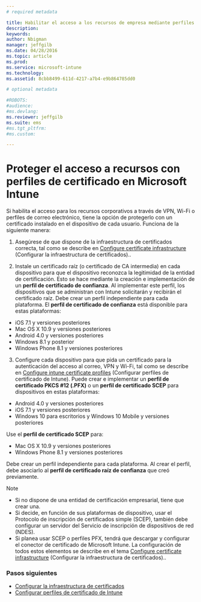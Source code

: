 ```yaml
---
# required metadata

title: Habilitar el acceso a los recursos de empresa mediante perfiles de certificados con Microsoft Intune | Microsoft Intune
description:
keywords:
author: Nbigman
manager: jeffgilb
ms.date: 04/28/2016
ms.topic: article
ms.prod:
ms.service: microsoft-intune
ms.technology:
ms.assetid: 8cbb8499-611d-4217-a7b4-e9b864785dd0

# optional metadata

#ROBOTS:
#audience:
#ms.devlang:
ms.reviewer: jeffgilb
ms.suite: ems
#ms.tgt_pltfrm:
#ms.custom:

---
```


# Proteger el acceso a recursos con perfiles de certificado en Microsoft Intune
Si habilita el acceso para los recursos corporativos a través de VPN, Wi-Fi o perfiles de correo electrónico, tiene la opción de protegerlo con un certificado instalado en el dispositivo de cada usuario. Funciona de la siguiente manera:

1. Asegúrese de que dispone de la infraestructura de certificados correcta, tal como se describe en [Configure certificate infrastructure](configure-certificate-infrastructure.md) (Configurar la infraestructura de certificados)..

2. Instale un certificado raíz (o certificado de CA intermedia) en cada dispositivo para que el dispositivo reconozca la legitimidad de la entidad de certificación. Esto se hace mediante la creación e implementación de un **perfil de certificado de confianza**. Al implementar este perfil, los dispositivos que se administran con Intune solicitarán y recibirán el certificado raíz. Debe crear un perfil independiente para cada plataforma. El **perfil de certificado de confianza** está disponible para estas plataformas:
 -  iOS 7.1 y versiones posteriores
 -  Mac OS X 10.9 y versiones posteriores
 -  Android 4.0 y versiones posteriores
 -  Windows 8.1 y posterior
 -  Windows Phone 8.1 y versiones posteriores

3. Configure cada dispositivo para que pida un certificado para la autenticación del acceso al correo, VPN y Wi-Fi, tal como se describe en [Configure intune certificate profiles](configure-intune-certificate-profiles.md) (Configurar perfiles de certificado de Intune). Puede crear e implementar un **perfil de certificado PKCS #12 (.PFX)** o un **perfil de certificado SCEP** para dispositivos en estas plataformas:
 
-  Android 4.0 y versiones posteriores
-  iOS 7.1 y versiones posteriores
-  Windows 10 para escritorios y Windows 10 Mobile y versiones posteriores 

Use el **perfil de certificado SCEP** para:
-   Mac OS X 10.9 y versiones posteriores
-   Windows Phone 8.1 y versiones posteriores

Debe crear un perfil independiente para cada plataforma. Al crear el perfil, debe asociarlo al **perfil de certificado raíz de confianza** que creó previamente.

> [!NOTE]           
> -    Si no dispone de una entidad de certificación empresarial, tiene que crear una. 
>- Si decide, en función de sus plataformas de dispositivo, usar el Protocolo de inscripción de certificados simple (SCEP), también debe configurar un servidor del Servicio de inscripción de dispositivos de red (NDES).
>-  Si planea usar SCEP o perfiles PFX, tendrá que descargar y configurar el conector de certificado de Microsoft Intune.
> La configuración de todos estos elementos se describe en el tema [Configure certificate infrastructure](configure-certificate-infrastructure.md) (Configurar la infraestructura de certificados)..

### Pasos siguientes
- [Configurar la infraestructura de certificados](configure-certificate-infrastructure.md)
- [Configurar perfiles de certificado de Intune](configure-intune-certificate-profiles.md)



<!--HONumber=May16_HO1-->


